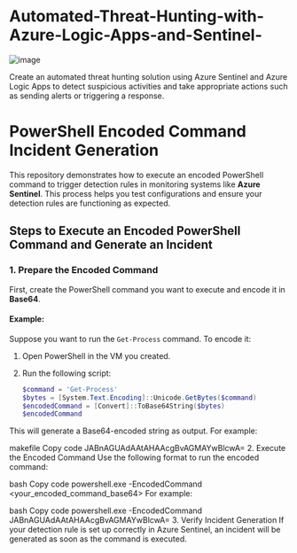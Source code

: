 # Automated-Threat-Hunting-with-Azure-Logic-Apps-and-Sentinel-

![image](https://github.com/user-attachments/assets/9353ecd1-5646-44a0-a036-acc854aeca23)


Create an automated threat hunting solution using Azure Sentinel and Azure Logic Apps to detect suspicious activities and take appropriate actions such as sending alerts or triggering a response.


# PowerShell Encoded Command Incident Generation

This repository demonstrates how to execute an encoded PowerShell command to trigger detection rules in monitoring systems like **Azure Sentinel**. This process helps you test configurations and ensure your detection rules are functioning as expected.

## Steps to Execute an Encoded PowerShell Command and Generate an Incident

### 1. Prepare the Encoded Command

First, create the PowerShell command you want to execute and encode it in **Base64**.

#### Example:
Suppose you want to run the `Get-Process` command. To encode it:

1. Open PowerShell in the VM you created.
2. Run the following script:

   ```powershell
   $command = 'Get-Process'
   $bytes = [System.Text.Encoding]::Unicode.GetBytes($command)
   $encodedCommand = [Convert]::ToBase64String($bytes)
   $encodedCommand
This will generate a Base64-encoded string as output. For example:

makefile
Copy code
JABnAGUAdAAtAHAAcgBvAGMAYwBlcwA=
2. Execute the Encoded Command
Use the following format to run the encoded command:

bash
Copy code
powershell.exe -EncodedCommand <your_encoded_command_base64>
For example:

bash
Copy code
powershell.exe -EncodedCommand JABnAGUAdAAtAHAAcgBvAGMAYwBlcwA=
3. Verify Incident Generation
If your detection rule is set up correctly in Azure Sentinel, an incident will be generated as soon as the command is executed.










